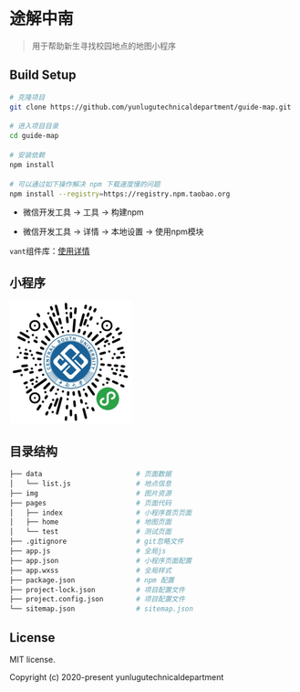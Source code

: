 # 途解中南

> 用于帮助新生寻找校园地点的地图小程序



## Build Setup

```bash
# 克隆项目
git clone https://github.com/yunlugutechnicaldepartment/guide-map.git

# 进入项目目录
cd guide-map

# 安装依赖
npm install

# 可以通过如下操作解决 npm 下载速度慢的问题
npm install --registry=https://registry.npm.taobao.org
```

- 微信开发工具 -> 工具 -> 构建npm

- 微信开发工具 -> 详情 -> 本地设置 -> 使用npm模块

`vant`组件库：[使用详情](https://youzan.github.io/vant-weapp/#/intro)



## 小程序

<img src="qr-code.png" alt="qr-code" style="zoom: 50%;" />

## 目录结构

```bash
├── data                       # 页面数据
│   └── list.js                # 地点信息
├── img                        # 图片资源
├── pages                      # 页面代码
│   ├── index                  # 小程序首页页面
│   ├── home                   # 地图页面
│   └── test                   # 测试页面
├── .gitignore                 # git忽略文件
├── app.js                     # 全局js
├── app.json                   # 小程序页面配置
├── app.wxss                   # 全局样式
├── package.json               # npm 配置
├── project-lock.json          # 项目配置文件
├── project.config.json        # 项目配置文件
└── sitemap.json               # sitemap.json
```



## License

MIT license.

Copyright (c) 2020-present yunlugutechnicaldepartment